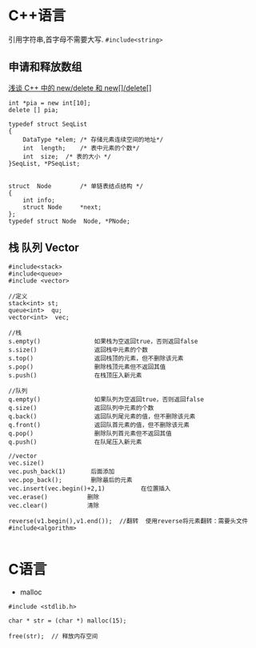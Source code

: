 # C++语言

引用字符串,首字母不需要大写.
`#include<string>`

## 申请和释放数组

[浅谈 C++ 中的 new/delete 和 new[]/delete[]](http://www.cnblogs.com/hazir/p/new_and_delete.html)
```
int *pia = new int[10];   
delete [] pia;
```

```
typedef struct SeqList
{	
	DataType *elem; /* 存储元素连续空间的地址*/
	int  length;	/* 表中元素的个数*/
	int  size;	/* 表的大小 */
}SeqList, *PSeqList;


struct  Node 		/* 单链表结点结构 */
{ 
	int	info;
	struct Node  	*next;
};
typedef struct Node  Node, *PNode;

```


## 栈 队列  Vector

```
#include<stack>
#include<queue>
#include <vector>  

//定义
stack<int> st;
queue<int>  qu;
vector<int>  vec;

//栈
s.empty()               如果栈为空返回true，否则返回false  
s.size()                返回栈中元素的个数  
s.top()                 返回栈顶的元素，但不删除该元素 
s.pop()                 删除栈顶元素但不返回其值   
s.push()                在栈顶压入新元素  

//队列
q.empty()               如果队列为空返回true，否则返回false  
q.size()                返回队列中元素的个数
q.back()                返回队列尾元素的值，但不删除该元素  
q.front()               返回队首元素的值，但不删除该元素
q.pop()                 删除队列首元素但不返回其值   
q.push()                在队尾压入新元素  

//vector
vec.size()
vec.push_back(1)       后面添加
vec.pop_back();        删除最后的元素 
vec.insert(vec.begin()+2,1)          在位置插入
vec.erase()           删除
vec.clear()           清除

reverse(v1.begin(),v1.end());  //翻转  使用reverse将元素翻转：需要头文件#include<algorithm> 


```

# C语言

- malloc

```
#include <stdlib.h>

char * str = (char *) malloc(15);

free(str);  // 释放内存空间
```